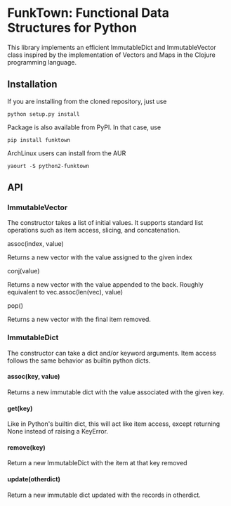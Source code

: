 # FunkTown: Functional Data Structures for Python

This library implements an efficient ImmutableDict and ImmutableVector class 
inspired by the implementation of Vectors and Maps in the Clojure programming
language.

## Installation

If you are installing from the cloned repository, just use

	python setup.py install

Package is also available from PyPI. In that case, use

	pip install funktown

ArchLinux users can install from the AUR

	yaourt -S python2-funktown

## API

### ImmutableVector

The constructor takes a list of initial values. It supports standard list
operations such as item access, slicing, and concatenation.

assoc(index, value)

Returns a new vector with the value assigned to the given index

conj(value)

Returns a new vector with the value appended to the back. Roughly equivalent 
to vec.assoc(len(vec), value)

pop()

Returns a new vector with the final item removed.

### ImmutableDict

The constructor can take a dict and/or keyword arguments. Item access follows
the same behavior as builtin python dicts.

#### assoc(key, value)

Returns a new immutable dict with the value associated with the given key.

#### get(key)

Like in Python's builtin dict, this will act like item access, except 
returning None instead of raising a KeyError.

#### remove(key)

Return a new ImmutableDict with the item at that key removed

#### update(otherdict)

Return a new immutable dict updated with the records in otherdict.
